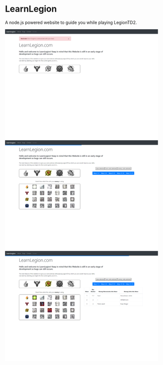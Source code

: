# LearnLegion
A node.js powered website to guide you while playing LegionTD2.

![1](https://raw.githubusercontent.com/redii/LearnLegion/master/LearnLegion1.png)
![2](https://raw.githubusercontent.com/redii/LearnLegion/master/LearnLegion2.png)
![3](https://raw.githubusercontent.com/redii/LearnLegion/master/LearnLegion3.png)
